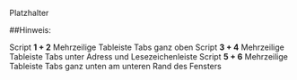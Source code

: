Platzhalter




##Hinweis:

Script **1 + 2** Mehrzeilige Tableiste Tabs ganz oben
Script **3 + 4** Mehrzeilige Tableiste Tabs unter Adress und Lesezeichenleiste
Script **5 + 6** Mehrzeilige Tableiste Tabs ganz unten am unteren Rand des Fensters
